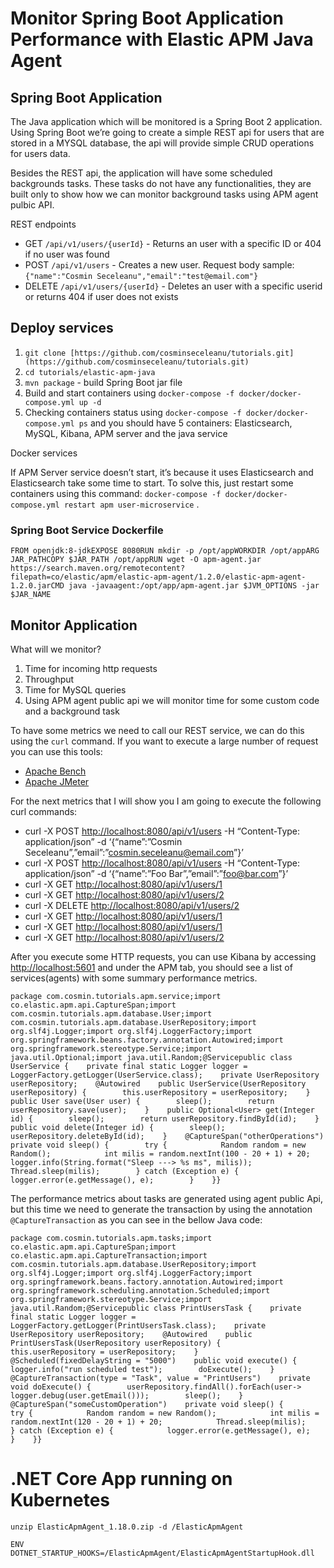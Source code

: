 
# Monitor Spring Boot Application Performance with Elastic APM Java Agent




## Spring Boot Application

The Java application which will be monitored is a Spring Boot 2 application. Using Spring Boot we’re going to create a simple REST api for users that are stored in a MYSQL database, the api will provide simple CRUD operations for users data.

Besides the REST api, the application will have some scheduled backgrounds tasks. These tasks do not have any functionalities, they are built only to show how we can monitor background tasks using APM agent pulbic API.

REST endpoints

- GET `/api/v1/users/{userId}` \- Returns an user with a specific ID or 404 if no user was found
- POST `/api/v1/users` \- Creates a new user. Request body sample: `{"name":"Cosmin Seceleanu","email":"test@email.com"}`
- DELETE `/api/v1/users/{userId}` \- Deletes an user with a specific userid or returns 404 if user does not exists

## Deploy services

1.  `git clone [https://github.com/cosminseceleanu/tutorials.git](https://github.com/cosminseceleanu/tutorials.git)`
2.  `cd tutorials/elastic-apm-java`
3.  `mvn package` \- build Spring Boot jar file
4.  Build and start containers using `docker-compose -f docker/docker-compose.yml up -d`
5.  Checking containers status using `docker-compose -f docker/docker-compose.yml ps` and you should have 5 containers: Elasticsearch, MySQL, Kibana, APM server and the java service

Docker services

If APM Server service doesn’t start, it’s because it uses Elasticsearch and Elasticsearch take some time to start. To solve this, just restart some containers using this command: `docker-compose -f docker/docker-compose.yml restart apm user-microservice` .

### Spring Boot Service Dockerfile

```
FROM openjdk:8-jdkEXPOSE 8080RUN mkdir -p /opt/appWORKDIR /opt/appARG JAR_PATHCOPY $JAR_PATH /opt/appRUN wget -O apm-agent.jar https://search.maven.org/remotecontent?filepath=co/elastic/apm/elastic-apm-agent/1.2.0/elastic-apm-agent-1.2.0.jarCMD java -javaagent:/opt/app/apm-agent.jar $JVM_OPTIONS -jar $JAR_NAME
```

## Monitor Application

What will we monitor?

1.  Time for incoming http requests
2.  Throughput
3.  Time for MySQL queries
4.  Using APM agent public api we will monitor time for some custom code and a background task

To have some metrics we need to call our REST service, we can do this using the `curl` command. If you want to execute a large number of request you can use this tools:

- [Apache Bench](https://httpd.apache.org/docs/2.4/programs/ab.html)
- [Apache JMeter](https://jmeter.apache.org/)

For the next metrics that I will show you I am going to execute the following curl commands:

- curl -X POST [http://localhost:8080/api/v1/users](http://localhost:8080/api/v1/users) -H “Content-Type: application/json” -d ‘{“name”:”Cosmin Seceleanu”,”email”:”[cosmin.seceleanu@email.com](mailto:cosmin.seceleanu@email.com)”}’
- curl -X POST [http://localhost:8080/api/v1/users](http://localhost:8080/api/v1/users) -H “Content-Type: application/json” -d ‘{“name”:”Foo Bar”,”email”:”[foo@bar.com](mailto:foo@bar.com)”}’
- curl -X GET [http://localhost:8080/api/v1/users/1](http://localhost:8080/api/v1/users/1)
- curl -X GET [http://localhost:8080/api/v1/users/2](http://localhost:8080/api/v1/users/2)
- curl -X DELETE [http://localhost:8080/api/v1/users/2](http://localhost:8080/api/v1/users/2)
- curl -X GET [http://localhost:8080/api/v1/users/1](http://localhost:8080/api/v1/users/1)
- curl -X GET [http://localhost:8080/api/v1/users/1](http://localhost:8080/api/v1/users/1)
- curl -X GET [http://localhost:8080/api/v1/users/2](http://localhost:8080/api/v1/users/2)

After you execute some HTTP requests, you can use Kibana by accessing [http://localhost:5601](http://localhost:5601/) and under the APM tab, you should see a list of services(agents) with some summary performance metrics.


```
package com.cosmin.tutorials.apm.service;import co.elastic.apm.api.CaptureSpan;import com.cosmin.tutorials.apm.database.User;import com.cosmin.tutorials.apm.database.UserRepository;import org.slf4j.Logger;import org.slf4j.LoggerFactory;import org.springframework.beans.factory.annotation.Autowired;import org.springframework.stereotype.Service;import java.util.Optional;import java.util.Random;@Servicepublic class UserService {    private final static Logger logger = LoggerFactory.getLogger(UserService.class);    private UserRepository userRepository;    @Autowired    public UserService(UserRepository userRepository) {        this.userRepository = userRepository;    }    public User save(User user) {        sleep();        return userRepository.save(user);    }    public Optional<User> get(Integer id) {        sleep();        return userRepository.findById(id);    }    public void delete(Integer id) {        sleep();        userRepository.deleteById(id);    }    @CaptureSpan("otherOperations")    private void sleep() {        try {            Random random = new Random();            int milis = random.nextInt(100 - 20 + 1) + 20;            logger.info(String.format("Sleep ---> %s ms", milis));            Thread.sleep(milis);        } catch (Exception e) {           logger.error(e.getMessage(), e);        }    }}
```

The performance metrics about tasks are generated using agent public Api, but this time we need to generate the transaction by using the annotation `@CaptureTransaction` as you can see in the bellow Java code:

```
package com.cosmin.tutorials.apm.tasks;import co.elastic.apm.api.CaptureSpan;import co.elastic.apm.api.CaptureTransaction;import com.cosmin.tutorials.apm.database.UserRepository;import org.slf4j.Logger;import org.slf4j.LoggerFactory;import org.springframework.beans.factory.annotation.Autowired;import org.springframework.scheduling.annotation.Scheduled;import org.springframework.stereotype.Service;import java.util.Random;@Servicepublic class PrintUsersTask {    private final static Logger logger = LoggerFactory.getLogger(PrintUsersTask.class);    private UserRepository userRepository;    @Autowired    public PrintUsersTask(UserRepository userRepository) {        this.userRepository = userRepository;    }    @Scheduled(fixedDelayString = "5000")    public void execute() {        logger.info("run scheduled test");        doExecute();    }    @CaptureTransaction(type = "Task", value = "PrintUsers")    private void doExecute() {        userRepository.findAll().forEach(user-> logger.debug(user.getEmail()));        sleep();    }    @CaptureSpan("someCustomOperation")    private void sleep() {        try {            Random random = new Random();            int milis = random.nextInt(120 - 20 + 1) + 20;            Thread.sleep(milis);        } catch (Exception e) {            logger.error(e.getMessage(), e);        }    }}
```



# .NET Core App running on Kubernetes

```RUN curl -L -o ElasticApmAgent_1.18.0.zip https://github.com/elastic/apm-agent-dotnet/releases/download/v1.18.0/ElasticApmAgent_1.18.0.zip && \
unzip ElasticApmAgent_1.18.0.zip -d /ElasticApmAgent

ENV DOTNET_STARTUP_HOOKS=/ElasticApmAgent/ElasticApmAgentStartupHook.dll



```
